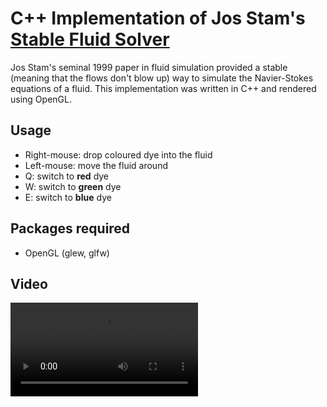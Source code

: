 # C++ Implementation of Jos Stam's [Stable Fluid Solver](http://graphics.cs.cmu.edu/nsp/course/15-464/Fall09/papers/StamFluidforGames.pdf)

Jos Stam's seminal 1999 paper in fluid simulation provided a stable (meaning that the flows don't blow up) way to simulate the Navier-Stokes equations of a fluid.
This implementation was written in C++ and rendered using OpenGL.

## Usage
- Right-mouse: drop coloured dye into the fluid
- Left-mouse: move the fluid around
- Q: switch to **red** dye
- W: switch to **green** dye
- E: switch to **blue** dye

## Packages required 
- OpenGL (glew, glfw)

## Video

![3-colour mix](https://user-images.githubusercontent.com/24876548/179864629-a01feb21-14e5-4fca-8a7d-6036a3d4bba9.mp4)

